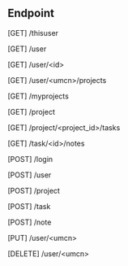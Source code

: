 ## Endpoint

[GET] /thisuser

[GET] /user

[GET] /user/&lt;id>

[GET] /user/&lt;umcn>/projects

[GET] /myprojects

[GET] /project

[GET] /project/&lt;project_id>/tasks

[GET] /task/&lt;id>/notes

[POST] /login

[POST] /user

[POST] /project

[POST] /task

[POST] /note

[PUT] /user/&lt;umcn>

[DELETE] /user/&lt;umcn>

